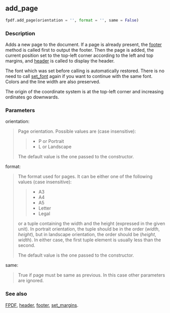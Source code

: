 ## add_page ##

```python
fpdf.add_page(orientation = '', format = '', same = False)
```

### Description ###

Adds a new page to the document. If a page is already present, the 
[footer](footer.md) method is called first to output the footer. Then the page 
is added, the current position set to the top-left corner according to the left
and top margins, and [header](header.md) is called to display the header.

The font which was set before calling is automatically restored. There is no 
need to call [set_font](set_font.md) again if you want to continue with the same 
font. Colors and the line width are also preserved.

The origin of the coordinate system is at the top-left corner and increasing 
ordinates go downwards.

### Parameters ###

orientation:
> Page orientation. Possible values are (case insensitive):
>>    * P or Portrait
>>    * L or Landscape
> 
> The default value is the one passed to the constructor.

format:
> The format used for pages. It can be either one of the following values (case
insensitive):
>>    * A3
>>    * A4
>>    * A5
>>    * Letter
>>    * Legal
> 
> or a tuple containing the width and the height (expressed in the
given unit). In portrait orientation, the tuple should be in the order
(_width_, _height_), but in landscape orientation, the order should be
(_height_, _width_). In either case, the first tuple element is usually less
than the second.
> 
> The default value is the one passed to the constructor.

same:
> True if page must be same as previous. In this case other parameters are
ignored.

### See also ###

[FPDF](FPDF.md), [header](header.md), [footer](footer.md), 
[set_margins](set_margins.md).
